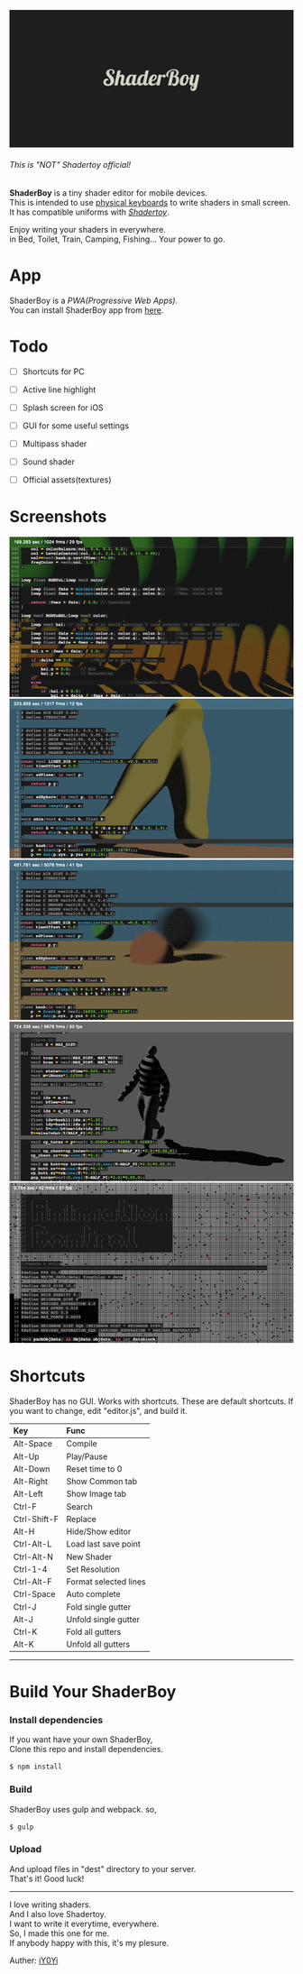 <img src="https://github.com/iY0Yi/ShaderBoy/blob/master/_index/img/sb_logo_1240x600.png"></br>
###### *This is "NOT" Shadertoy official!*  
<strong>ShaderBoy</strong> is a tiny shader editor for mobile devices.</br>
This is intended to use [physical keyboards](https://www.google.co.jp/search?q=smartphone+bluetooth+keyboard&source=lnms&tbm=isch&sa=X&ved=0ahUKEwi-kZzK_4fdAhXRdd4KHSp3BOcQ_AUICigB&biw=1440&bih=781) to write shaders in small screen.</br>
It has compatible uniforms with <a href="https://www.shadertoy.com/"><em>Shadertoy</em></a>.</br>

Enjoy writing your shaders in everywhere.</br>
in Bed, Toilet, Train, Camping, Fishing...
Your power to go.</br>
  

# App
ShaderBoy is a *PWA(Progressive Web Apps).*  
You can install ShaderBoy app from [here](https://shaderboy.net/).  
  
  
# Todo
- [ ] Shortcuts for PC
- [ ] Active line highlight
- [ ] Splash screen for iOS
- [ ] GUI for some useful settings
- [ ] Multipass shader
- [ ] Sound shader
- [ ] Official assets(textures)
  
  
# Screenshots
<img src="https://github.com/iY0Yi/ShaderBoy/blob/master/asset/screenshots/screenshots0.png">  
<img src="https://github.com/iY0Yi/ShaderBoy/blob/master/asset/screenshots/screenshots1.png">  
<img src="https://github.com/iY0Yi/ShaderBoy/blob/master/asset/screenshots/screenshots2.png">  
<img src="https://github.com/iY0Yi/ShaderBoy/blob/master/asset/screenshots/screenshots3.png">  
<img src="https://github.com/iY0Yi/ShaderBoy/blob/master/asset/screenshots/screenshots4.png">  
  
  
# Shortcuts
ShaderBoy has no GUI. Works with shortcuts.
These are default shortcuts.
If you want to change, edit "editor.js", and build it.
  
| Key | Func |
|:---|:---|
| Alt-Space | Compile |
| Alt-Up | Play/Pause |
| Alt-Down | Reset time to 0 |
| Alt-Right | Show Common tab |
| Alt-Left | Show Image tab |
| Ctrl-F | Search |
| Ctrl-Shift-F | Replace |
| Alt-H | Hide/Show editor |
| Ctrl-Alt-L | Load last save point |
| Ctrl-Alt-N | New Shader |
| Ctrl-1-4 | Set Resolution |
| Ctrl-Alt-F | Format selected lines |
| Ctrl-Space | Auto complete |
| Ctrl-J | Fold single gutter |
| Alt-J | Unfold single gutter |
| Ctrl-K | Fold all gutters |
| Alt-K | Unfold all gutters |
  
  
___
  
# Build Your ShaderBoy
### Install dependencies
If you want have your own ShaderBoy,  
Clone this repo and install dependencies.  
```
$ npm install
```
  
### Build
ShaderBoy uses gulp and webpack. so,  
```
$ gulp
```
  
### Upload
And upload files in "dest" directory to your server.  
That's it! Good luck!  
  
___
  
I love writing shaders.  
And I also love Shadertoy.  
I want to write it everytime, everywhere.  
So, I made this one for me.  
If anybody happy with this, it's my plesure.  

Auther: [iY0Yi](https://twitter.com/iY0Yi/)
  
